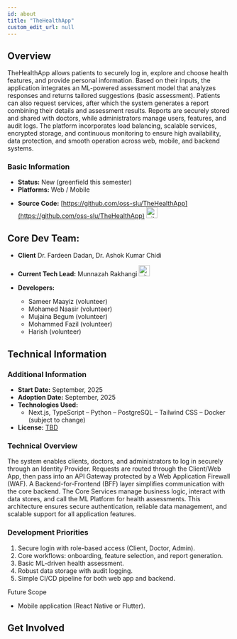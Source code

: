 ```yaml
---
id: about
title: "TheHealthApp"
custom_edit_url: null
---
```


<!-- A header image is optional; if used should be no greater than 200x600 -->
<!--![Header Caption](header.png) -->

## Overview

TheHealthApp allows patients to securely log in, explore and choose health features, and provide personal information. Based on their inputs, the application integrates an ML-powered assessment model that analyzes responses and returns tailored suggestions (basic assessment). Patients can also request services, after which the system generates a report combining their details and assessment results. Reports are securely stored and shared with doctors, while administrators manage users, features, and audit logs. The platform incorporates load balancing, scalable services, encrypted storage, and continuous monitoring to ensure high availability, data protection, and smooth operation across web, mobile, and backend systems.

<!-- Screenshot -->
<!-- Clear description; 1-2 paragraphs -->
<!-- Demo/prview video -->

### Basic Information

- **Status:** New (greenfield this semester) <!-- Choose applicable: [Proposed (proposed by client), New (greenfield this semester), Active (and ongoing), External (ongoing third-party), -->
              <!-- Support (limited maintenance), Handoff (back to client), Archived (no further updates will be made)] -->
- **Platforms:** Web / Mobile
<!-- - **Website:** [URL](URL) -->
- **Source Code:** [https://github.com/oss-slu/TheHealthApp](https://github.com/oss-slu/TheHealthApp) [<img src="/img/git-alt.svg" alt="git" width="25" height="25" />](https://github.com/oss-slu/TheHealthApp)
<!-- - **Download/Deployment:** 
  - [URL](URL)
  - [URL](URL)
  - [URL](URL) -->

<!-- ### User Guide

<!-- Clear description; 1-2 paragraphs -->
<!-- Clear description of who should use this and how -->
<!-- Getting started steps or quick-start guide -->

<!-- **Quick Start:**
1. [Installation/Setup steps]
2. [Basic usage]
3. [Common workflows] -->

<!-- Link to comprehensive documentation -->
<!-- **Full User Guide:** [Link to detailed docs] -->

## Core Dev Team:

- **Client** Dr. Fardeen Dadan, Dr. Ashok Kumar Chidi
<!-- - **Staff Developer:** Staff Developer Name [<img src="/img/github.svg" alt="github" width="25" height="25" />](https://github.com/username) [<img src="/img/linkedin.svg" alt="linkedin" width="25" height="25" />](https://www.linkedin.com/in/username/) -->
- **Current Tech Lead:** Munnazah Rakhangi [<img src="/img/github.svg" alt="github" width="25" height="25" />](https://github.com/Munazzah-Rakhangi)
<!-- [<img src="/img/linkedin.svg" alt="linkedin" width="25" height="25" />](https://www.linkedin.com/in/username/) [<img src="/img/portfolio.svg" alt="portfolio" width="25" height="25" />](Portfolio URL/) -->
- **Developers:**
  
  - Sameer Maayiz (volunteer)<!-- [<img src="/img/github.svg" alt="github" width="25" height="25" />](https://github.com/username) -->
  - Mohamed Naasir (volunteer)<!--  [<img src="/img/github.svg" alt="github" width="25" height="25" />](https://github.com/username) -->
  - Mujaina Begum (volunteer)<!--  [<img src="/img/github.svg" alt="github" width="25" height="25" />](https://github.com/username) -->
  - Mohammed Fazil (volunteer)<!--  [<img src="/img/github.svg" alt="github" width="25" height="25" />](https://github.com/username) -->
  - Harish (volunteer)<!--  [<img src="/img/github.svg" alt="github" width="25" height="25" />](https://github.com/username) [<img src="/img/linkedin.svg" alt="linkedin" width="25" height="25" />](https://www.linkedin.com/in/username/) -->

## Technical Information

### Additional Information

- **Start Date:** September, 2025
- **Adoption Date:** September, 2025
- **Technologies Used:**
  - Next.js, TypeScript
  – Python
  – PostgreSQL
  – Tailwind CSS
  – Docker (subject to change)
- **License:** [TBD](https://opensource.org/license/)
<!-- - **Code of Conduct:** [CODE_OF_CONDUCT.md](URL) -->
<!-- - **Security:** [SECURITY.md](URL) -->

### Technical Overview

<!-- ![Software Architecture](architecture.png) -->
The system enables clients, doctors, and administrators to log in securely through an Identity Provider. Requests are routed through the Client/Web App, then pass into an API Gateway protected by a Web Application Firewall (WAF). A Backend-for-Frontend (BFF) layer simplifies communication with the core backend. The Core Services manage business logic, interact with data stores, and call the ML Platform for health assessments. This architecture ensures secure authentication, reliable data management, and scalable support for all application features.

### Development Priorities

1. Secure login with role-based access (Client, Doctor, Admin).
2. Core workflows: onboarding, feature selection, and report generation.
3. Basic ML-driven health assessment.
4. Robust data storage with audit logging.
5. Simple CI/CD pipeline for both web app and backend.

Future Scope

- Mobile application (React Native or Flutter).

## Get Involved

<!-- Clear description; 1-2 paragraphs -->
<!-- Link to CONTRIBUTING.md -->